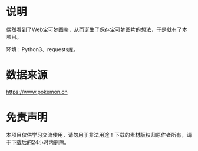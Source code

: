 # 说明

偶然看到了Web宝可梦图鉴，从而诞生了保存宝可梦图片的想法，于是就有了本项目。

环境：Python3、requests库。



# 数据来源

https://www.pokemon.cn



# 免责声明

本项目仅供学习交流使用，请勿用于非法用途！下载的素材版权归原作者所有，请于下载后的24小时内删除。






